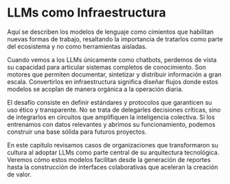 # LLMs como Infraestructura

Aquí se describen los modelos de lenguaje como cimientos que habilitan nuevas formas de trabajo, resaltando la importancia de tratarlos como parte del ecosistema y no como herramientas aisladas.

Cuando vemos a los LLMs únicamente como chatbots, perdemos de vista su capacidad para articular sistemas completos de conocimiento. Son motores que permiten documentar, sintetizar y distribuir información a gran escala. Convertirlos en infraestructura significa diseñar flujos donde estos modelos se acoplan de manera orgánica a la operación diaria.

El desafío consiste en definir estándares y protocolos que garanticen su uso ético y transparente. No se trata de delegarles decisiones críticas, sino de integrarlos en circuitos que amplifiquen la inteligencia colectiva. Si los entrenamos con datos relevantes y abrimos su funcionamiento, podemos construir una base sólida para futuros proyectos.

En este capítulo revisamos casos de organizaciones que transformaron su cultura al adoptar LLMs como parte central de su arquitectura tecnológica. Veremos cómo estos modelos facilitan desde la generación de reportes hasta la construcción de interfaces colaborativas que aceleran la creación de valor.
